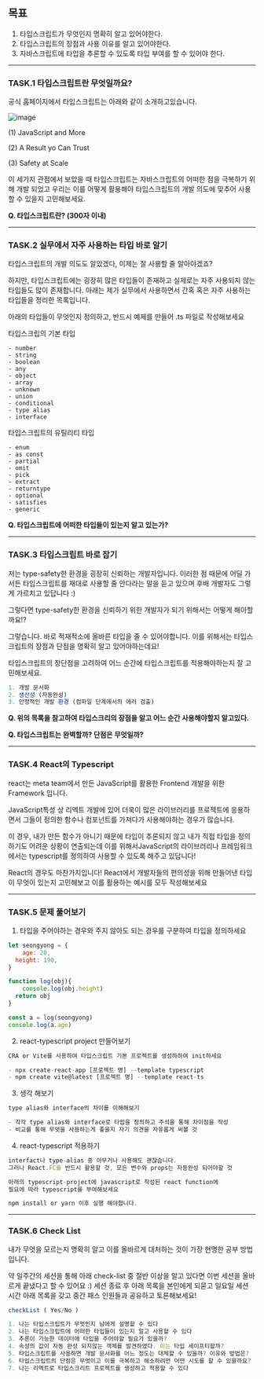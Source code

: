 ## 목표

1. 타입스크립트가 무엇인지 명확히 알고 있어야한다.
2.  타입스크립트의 장점과 사용 이유를 알고 있어야한다.
3.  자바스크립트에 타입을 추론할 수 있도록 타입 부여를 할 수 있어야 한다.

---

### **TASK.1** **타입스크립트란 무엇일까요?**

공식 홈페이지에서 타입스크립트는 아래와 같이 소개하고있습니다.

![image](https://github.com/MogiStudy/Bob/assets/61799492/2fc1dc4a-eae0-4871-bd7f-7e520047b5dd)

(1) JavaScript and More

(2) A Result yo Can Trust

(3) Safety at Scale

이 세가지 관점에서 보았을 때 타입스크립트는 자바스크립트의 어떠한 점을 극복하기 위해 개발 되었고 우리는 이를 어떻게 활용해야 타입스크립트의 개발 의도에 맞추어 사용할 수 있을지 고민해보세요.

**Q. 타입스크립트란? (300자 이내)**

---

### **TASK.2** 실무에서 자주 사용하는 타입 바로 알기

타입스크립트의 개발 의도도 알았겠다, 이제는 잘 사용할 줄 알아야겠죠?

하지만, 타입스크립트에는 굉장히 많은 타입들이 존재하고 실제로는 자주 사용되지 않는 타입들도 많이 존재합니다. 아래는 제가 실무에서 사용하면서 간혹 혹은 자주 사용하는 타입들을 정리한 목록입니다.

아래의 타입들이 무엇인지 정의하고, 반드시 예제를 만들어 .ts 파일로 작성해보세요

타입스크립의 기본 타입

```
- number
- string
- boolean
- any
- object
- array
- unknown
- union
- conditional
- type alias
- interface
```

타입스크립트의 유틸리티 타입

```
- enum
- as const
- partial
- omit
- pick
- extract
- returntype
- optional
- satisfies
- generic
```

**Q. 타입스크립트에 어떠한 타입들이 있는지 알고 있는가?**

---

### **TASK.3** **타입스크립트 바로 잡기**

저는 type-safety한 환경을 굉장히 신뢰하는 개발자입니다. 이러한 점 때문에 어딜 가서든 타입스크립트를 재대로 사용할 줄 안다라는 말을 듣고 있으며 후배 개발자도 그렇게 가르치고 있답니다 :) 

그렇다면 type-safety한 환경을 신뢰하기 위한 개발자가 되기 위해서는 어떻게 해아할까요!?

그렇습니다. 바로 적재적소에 올바른 타입을 줄 수 있어야합니다. 이를 위해서는 타입스크립트의 장점과 단점을 명확히 알고 있어야하는데요!

타입스크립트의 장단점을 고려하여 어느 순간에 타입스크립트를 적용해야하는지 잘 고민해보세요.

```jsx
1. 개발 문서화
2. 생산성 (자동완성)
3. 안정적인 개발 환경 (컴파일 단계에서의 에러 검출)
```

**Q. 위의 목록을 참고하여 타입스크리의 장점을 알고 어느 순간 사용해야할지 알고있다.**

**Q. 타입스크립트는 완벽할까? 단점은 무엇일까?**

---

### **TASK.4 React의 Typescript**

react는 meta team에서 만든 JavaScript를 활용한 Frontend 개발을 위한 Framework 입니다. 

JavaScript특성 상 리엑트 개발에 있어 더욱이 많은 라이브러리를 프로젝트에 응용하면서 그들이 정의한 함수나 컴포넌트를 가져다가 사용해야하는 경우가 많습니다.

이 경우, 내가 만든 함수가 아니기 때문에 타입이 추론되지 않고 내가 직접 타입을 정의하기도 어려운 상황이 연출되는데 이를 위해서JavaScript의 라이브러리나 프레임워크에서는 typescript를 정의하여 사용할 수 있도록 해주고 있답니다!

React의 경우도 마찬가지입니다! React에서 개발자들의 편의성을 위해 만들어낸 타입이 무엇이 있는지 고민해보고 이를 활용하는 예시를 모두 작성해보세요

---

### **TASK.5 문제 풀어보기**

1. 타입을 주어야하는 경우와 주지 않아도 되는 경우를 구분하여 타입을 정의하세요

```jsx
let seongyong = {
	age: 20,
  height: 190,
}

function log(obj){
	console.log(obj.height)
  return obj
}

const a = log(seongyong)
console.log(a.age)
```

2. react-typescript project 만들어보기

```jsx
CRA or Vite를 사용하여 타입스크립트 기본 프로젝트를 생성하하여 init하세요

- npx create-react-app [프로젝트 명] --template typescript
- npm create vite@latest [프로젝트 명] --template react-ts
```

3. 생각 해보기

```jsx
type alias와 interface의 차이를 이해해보기

- 각각 type alias와 interface로 타입을 정의하고 주석을 통해 차이점을 작성
- 비교를 통해 무엇을 사용하는게 좋을지 자기 의견을 자유롭게 써볼 것
```

4. react-typescript 적용하기
```jsx
interfact나 type-alias 중 아무거나 사용해도 괜찮습니다.
그러나 React.FC를 반드시 활용할 것, 모든 변수와 props는 자동완성 되어야할 것

아래의 typescript-project에 javascript로 작성된 react function에 
필요에 따라 typescript를 부여해보세요

npm install or yarn 이후 실행 해야합니다.
```

---

### **TASK.6 Check List**

내가 무엇을 모르는지 명확히 알고 이를 올바르게 대처하는 것이 가장 현명한 공부 방법입니다.

약 일주간의 세션을 통해 아래 check-list 중 절반 이상을 알고 있다면 이번 세션을 올바르게 끝냈다고 할 수 있어요 :) 세션 종료 후 아래 목록을 본인에게 되묻고 일요일 세션 시간 아래 목록을 갖고 중간 패스 인원들과 공유하고 토론해보세요!

```jsx
checkList ( Yes/No )

1. 나는 타입스크립트가 무엇인지 남에게 설명할 수 있다
2. 나는 타입스크립트에 어떠한 타입들이 있는지 알고 사용할 수 있다
3. 추론이 가능한 데이터에 타입을 주어야할 필요가 있을까?
4. 속성의 값이 자동 완성 되지않는 객체를 발견하였다. 이는 타입 세이프티할까? 
5. 타입스크립트를 사용하면 개발 문서화를 어느 정도는 대체할 수 있을까? 이유와 방법은?
6. 타입스크립트의 단점은 무엇이고 이를 극복하고 해소하려먼 어떤 시도를 할 수 있을까요?
7. 나는 리엑트로 타입스크리트 프로젝트를 생성하고 적용할 수 있다
```